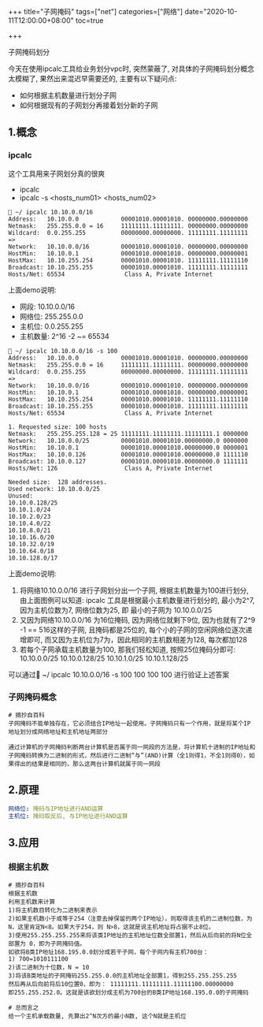 +++
title="子网掩码"
tags=["net"]
categories=["网络"]
date="2020-10-11T12:00:00+08:00"
toc=true

+++

<!-- 概要 -->
子网掩码划分
<!--more-->


今天在使用ipcalc工具给业务划分vpc时, 突然蒙蔽了, 对具体的子网掩码划分概念太模糊了, 果然出来混迟早需要还的, 主要有以下疑问点:

+ 如何根据主机数量进行划分子网
+ 如何根据现有的子网划分再接着划分新的子网

## 1.概念

### ipcalc

这个工具用来子网划分真的很爽

+ ipcalc <cidr>
+ ipcalc <cidr> -s <hosts_num01> <hosts_num02>

```shell
 ~/ ipcalc 10.10.0.0/16
Address:   10.10.0.0            00001010.00001010. 00000000.00000000
Netmask:   255.255.0.0 = 16     11111111.11111111. 00000000.00000000
Wildcard:  0.0.255.255          00000000.00000000. 11111111.11111111
=>
Network:   10.10.0.0/16         00001010.00001010. 00000000.00000000
HostMin:   10.10.0.1            00001010.00001010. 00000000.00000001
HostMax:   10.10.255.254        00001010.00001010. 11111111.11111110
Broadcast: 10.10.255.255        00001010.00001010. 11111111.11111111
Hosts/Net: 65534                 Class A, Private Internet
```

上面demo说明:
+ 网段: 10.10.0.0/16
+ 网络位: 255.255.0.0
+ 主机位: 0.0.255.255
+ 主机数量: 2^16 -2 ~= 65534

```shell
 ~/ ipcalc 10.10.0.0/16 -s 100
Address:   10.10.0.0            00001010.00001010. 00000000.00000000
Netmask:   255.255.0.0 = 16     11111111.11111111. 00000000.00000000
Wildcard:  0.0.255.255          00000000.00000000. 11111111.11111111
=>
Network:   10.10.0.0/16         00001010.00001010. 00000000.00000000
HostMin:   10.10.0.1            00001010.00001010. 00000000.00000001
HostMax:   10.10.255.254        00001010.00001010. 11111111.11111110
Broadcast: 10.10.255.255        00001010.00001010. 11111111.11111111
Hosts/Net: 65534                 Class A, Private Internet

1. Requested size: 100 hosts
Netmask:   255.255.255.128 = 25 11111111.11111111.11111111.1 0000000
Network:   10.10.0.0/25         00001010.00001010.00000000.0 0000000
HostMin:   10.10.0.1            00001010.00001010.00000000.0 0000001
HostMax:   10.10.0.126          00001010.00001010.00000000.0 1111110
Broadcast: 10.10.0.127          00001010.00001010.00000000.0 1111111
Hosts/Net: 126                   Class A, Private Internet

Needed size:  128 addresses.
Used network: 10.10.0.0/25
Unused:
10.10.0.128/25
10.10.1.0/24
10.10.2.0/23
10.10.4.0/22
10.10.8.0/21
10.10.16.0/20
10.10.32.0/19
10.10.64.0/18
10.10.128.0/17
```

上面demo说明:
1. 将网络10.10.0.0/16 进行子网划分出一个子网, 根据主机数量为100进行划分, 由上面图例可以知道: ipcalc 工具是根据最小主机数量进行划分的, 最小为2^7, 因为主机位数为7, 网络位数为25, 即 最小的子网为 10.10.0.0/25
2. 又因为网络10.10.0.0/16 为16位掩码, 因为网络位就剩下9位, 因为也就有了2^9 -1 == 516这样的子网, 且掩码都是25位的, 每个小的子网的空闲网络位逐次递增即可, 而又因为主机位为7为，因此相同的主机数相差为128, 每次都加128
3. 若每个子网承载主机数量为100, 那我们轻松知道, 按照25位掩码分即可:
10.10.0.0/25
10.10.0.128/25
10.10.1.0/25
10.10.1.128/25

可以通过 ~/ ipcalc 10.10.0.0/16 -s 100 100 100 100 进行验证上述答案

### 子网掩码概念

```shell
# 摘抄自百科
子网掩码不能单独存在，它必须结合IP地址一起使用。子网掩码只有一个作用，就是将某个IP地址划分成网络地址和主机地址两部分

通过计算机的子网掩码判断两台计算机是否属于同一网段的方法是，将计算机十进制的IP地址和子网掩码转换为二进制的形式，然后进行二进制“与”(AND)计算（全1则得1，不全1则得0），如果得出的结果是相同的，那么这两台计算机就属于同一网段
```


## 2.原理

```yaml
网络位: 掩码与IP地址进行AND运算
主机位: 掩码取反后, 与IP地址进行AND运算

```

## 3.应用

### 根据主机数

```shell
# 摘抄自百科
根据主机数
利用主机数来计算
1)将主机数目转化为二进制来表示
2)如果主机数小于或等于254（注意去掉保留的两个IP地址），则取得该主机的二进制位数，为 N，这里肯定N<8。如果大于254，则 N>8，这就是说主机地址将占据不止8位。
3)使用255.255.255.255来将该类IP地址的主机地址位数全部置1，然后从后向前的将N位全部置为 0，即为子网掩码值。
如欲将B类IP地址168.195.0.0划分成若干子网，每个子网内有主机700台：
1) 700=1010111100
2)该二进制为十位数，N = 10
3)将该B类地址的子网掩码255.255.0.0的主机地址全部置1，得到255.255.255.255
然后再从后向前将后10位置0，即为： 11111111.11111111.11111100.00000000
即255.255.252.0。这就是该欲划分成主机为700台的B类IP地址168.195.0.0的子网掩码

# 总而言之
给一个主机承载数量, 先算出2^N次方的最小N数, 这个N就是主机位
```